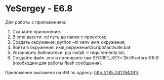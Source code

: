 # YeSergey - E6.8
Для работы с приложением:
1. Скачайте приложение.
2. В cmd ввести: cd путь до папки с проектом;
3. Создать окружение: python –m venv имя_окружения;
4. Войти в окружение: имя_окружения\Scripts\activate.bat
5. Установить библиотеки: pip install -r requirements.txt;
6. Создайте файл .env и пропишите там SECRET_KEY='SkillFactory-E6.8' (необходим для работы flash сообщения).

Приложение выложено на ВМ по адресу: http://185.241.194.191/.
